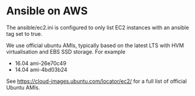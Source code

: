 # Ansible on AWS

The ansible/ec2.ini is configured to only list EC2 instances with an ansible tag set to true.

We use official ubuntu AMIs, typically based on the latest LTS with HVM virtualisation and EBS SSD storage. For example

* 16.04 ami-26e70c49
* 14.04 ami-4bd03b24

See https://cloud-images.ubuntu.com/locator/ec2/ for a full list of official Ubuntu AMIs.
